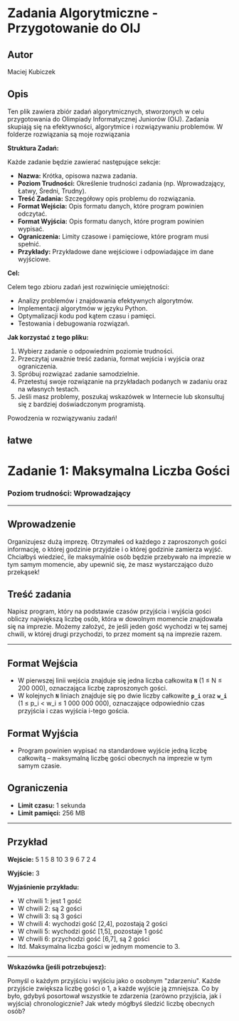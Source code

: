 # Zadania Algorytmiczne - Przygotowanie do OIJ

## Autor
Maciej Kubiczek

## Opis
Ten plik zawiera zbiór zadań algorytmicznych, stworzonych w celu przygotowania do Olimpiady Informatycznej Juniorów (OIJ). Zadania skupiają się na efektywności, algorytmice i rozwiązywaniu problemów. W folderze rozwiązania są moje rozwiązania

**Struktura Zadań:**

Każde zadanie będzie zawierać następujące sekcje:

*   **Nazwa:** Krótka, opisowa nazwa zadania.
*   **Poziom Trudności:** Określenie trudności zadania (np. Wprowadzający, Łatwy, Średni, Trudny).
*   **Treść Zadania:** Szczegółowy opis problemu do rozwiązania.
*   **Format Wejścia:** Opis formatu danych, które program powinien odczytać.
*   **Format Wyjścia:** Opis formatu danych, które program powinien wypisać.
*   **Ograniczenia:** Limity czasowe i pamięciowe, które program musi spełnić.
*   **Przykłady:** Przykładowe dane wejściowe i odpowiadające im dane wyjściowe.

**Cel:**

Celem tego zbioru zadań jest rozwinięcie umiejętności:

*   Analizy problemów i znajdowania efektywnych algorytmów.
*   Implementacji algorytmów w języku Python.
*   Optymalizacji kodu pod kątem czasu i pamięci.
*   Testowania i debugowania rozwiązań.

**Jak korzystać z tego pliku:**

1.  Wybierz zadanie o odpowiednim poziomie trudności.
2.  Przeczytaj uważnie treść zadania, format wejścia i wyjścia oraz ograniczenia.
3.  Spróbuj rozwiązać zadanie samodzielnie.
4.  Przetestuj swoje rozwiązanie na przykładach podanych w zadaniu oraz na własnych testach.
5.  Jeśli masz problemy, poszukaj wskazówek w Internecie lub skonsultuj się z bardziej doświadczonym programistą.

Powodzenia w rozwiązywaniu zadań!


## łatwe


# Zadanie 1: Maksymalna Liczba Gości

### Poziom trudności: Wprowadzający

---

## Wprowadzenie

Organizujesz dużą imprezę. Otrzymałeś od każdego z zaproszonych gości informację, o której godzinie przyjdzie i o której godzinie zamierza wyjść. Chciałbyś wiedzieć, ile maksymalnie osób będzie przebywało na imprezie w tym samym momencie, aby upewnić się, że masz wystarczająco dużo przekąsek!

## Treść zadania

Napisz program, który na podstawie czasów przyjścia i wyjścia gości obliczy największą liczbę osób, która w dowolnym momencie znajdowała się na imprezie. Możemy założyć, że jeśli jeden gość wychodzi w tej samej chwili, w której drugi przychodzi, to przez moment są na imprezie razem.

---

## Format Wejścia

* W pierwszej linii wejścia znajduje się jedna liczba całkowita **`N`** (1 ≤ N ≤ 200 000), oznaczająca liczbę zaproszonych gości.
* W kolejnych **`N`** liniach znajduje się po dwie liczby całkowite **`p_i`** oraz **`w_i`** (1 ≤ p_i < w_i ≤ 1 000 000 000), oznaczające odpowiednio czas przyjścia i czas wyjścia i-tego gościa.

## Format Wyjścia

* Program powinien wypisać na standardowe wyjście jedną liczbę całkowitą – maksymalną liczbę gości obecnych na imprezie w tym samym czasie.

## Ograniczenia

* **Limit czasu:** 1 sekunda
* **Limit pamięci:** 256 MB

---

## Przykład

**Wejście:**
5
1 5
8 10
3 9
6 7
2 4


**Wyjście:**
3


**Wyjaśnienie przykładu:**

* W chwili 1: jest 1 gość
* W chwili 2: są 2 gości
* W chwili 3: są 3 gości
* W chwili 4: wychodzi gość [2,4], pozostają 2 gości
* W chwili 5: wychodzi gość [1,5], pozostaje 1 gość
* W chwili 6: przychodzi gość [6,7], są 2 gości
* Itd. Maksymalna liczba gości w jednym momencie to 3.

---

**Wskazówka (jeśli potrzebujesz):**

Pomyśl o każdym przyjściu i wyjściu jako o osobnym "zdarzeniu". Każde przyjście zwiększa liczbę gości o 1, a każde wyjście ją zmniejsza. Co by było, gdybyś posortował wszystkie te zdarzenia (zarówno przyjścia, jak i wyjścia) chronologicznie? Jak wtedy mógłbyś śledzić liczbę obecnych osób?